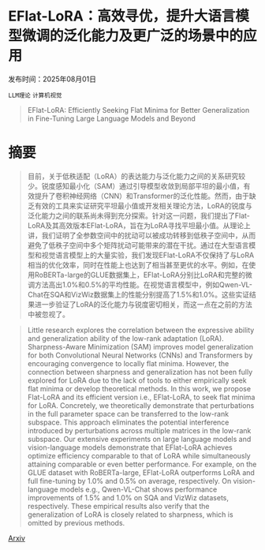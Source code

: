 # EFlat-LoRA：高效寻优，提升大语言模型微调的泛化能力及更广泛的场景中的应用

发布时间：2025年08月01日

`LLM理论` `计算机视觉`

> EFlat-LoRA: Efficiently Seeking Flat Minima for Better Generalization in Fine-Tuning Large Language Models and Beyond

# 摘要

> 目前，关于低秩适配（LoRA）的表达能力与泛化能力之间的关系研究较少。锐度感知最小化（SAM）通过引导模型收敛到局部平坦的最小值，有效提升了卷积神经网络（CNN）和Transformer的泛化性能。然而，由于缺乏有效的工具来实证研究平坦最小值或开发相关理论方法，LoRA的锐度与泛化能力之间的联系尚未得到充分探索。针对这一问题，我们提出了Flat-LoRA及其高效版本EFlat-LoRA，旨在为LoRA寻找平坦最小值。从理论上讲，我们证明了全参数空间中的扰动可以被成功转移到低秩子空间中，从而避免了低秩子空间中多个矩阵扰动可能带来的潜在干扰。通过在大型语言模型和视觉语言模型上的大量实验，我们发现EFlat-LoRA不仅保持了与LoRA相当的优化效率，同时在性能上也达到了相当甚至更优的水平。例如，在使用RoBERTa-large的GLUE数据集上，EFlat-LoRA分别比LoRA和完整的微调方法高出1.0%和0.5%的平均性能。在视觉语言模型中，例如Qwen-VL-Chat在SQA和VizWiz数据集上的性能分别提高了1.5%和1.0%。这些实证结果进一步验证了LoRA的泛化能力与锐度密切相关，而这一点在之前的方法中被忽视了。

> Little research explores the correlation between the expressive ability and generalization ability of the low-rank adaptation (LoRA). Sharpness-Aware Minimization (SAM) improves model generalization for both Convolutional Neural Networks (CNNs) and Transformers by encouraging convergence to locally flat minima. However, the connection between sharpness and generalization has not been fully explored for LoRA due to the lack of tools to either empirically seek flat minima or develop theoretical methods. In this work, we propose Flat-LoRA and its efficient version i.e., EFlat-LoRA, to seek flat minima for LoRA. Concretely, we theoretically demonstrate that perturbations in the full parameter space can be transferred to the low-rank subspace. This approach eliminates the potential interference introduced by perturbations across multiple matrices in the low-rank subspace. Our extensive experiments on large language models and vision-language models demonstrate that EFlat-LoRA achieves optimize efficiency comparable to that of LoRA while simultaneously attaining comparable or even better performance. For example, on the GLUE dataset with RoBERTa-large, EFlat-LoRA outperforms LoRA and full fine-tuning by 1.0% and 0.5% on average, respectively. On vision-language models e.g., Qwen-VL-Chat shows performance improvements of 1.5% and 1.0% on SQA and VizWiz datasets, respectively. These empirical results also verify that the generalization of LoRA is closely related to sharpness, which is omitted by previous methods.

[Arxiv](https://arxiv.org/abs/2508.00522)